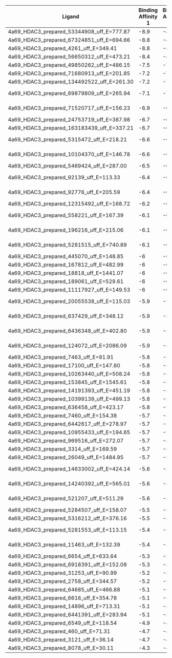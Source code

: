 | Ligand                                     | Binding Affinity 1 | Binding Affinity 2 | Binding Affinity 3 | mean | std      |
|--------------------------------------------|--------------------|--------------------|--------------------|------|----------|
| 4a69_HDAC3_prepared_53344908_uff_E=777.87  | -8.9               | -8.9               | -8.9               | -8.9 | 0        |
| 4a69_HDAC3_prepared_67324851_uff_E=694.66  | -8.8               | -8.8               | -8.8               | -8.8 | 0        |
| 4a69_HDAC3_prepared_4261_uff_E=349.41      | -8.8               | -8.8               | -8.8               | -8.8 | 0        |
| 4a69_HDAC3_prepared_56650312_uff_E=473.21  | -8.4               | -8.4               | -8.4               | -8.4 | 0        |
| 4a69_HDAC3_prepared_49850262_uff_E=486.15  | -7.5               | -7.5               | -7.5               | -7.5 | 0        |
| 4a69_HDAC3_prepared_71680913_uff_E=201.85  | -7.2               | -7.2               | -7.2               | -7.2 | 0        |
| 4a69_HDAC3_prepared_134492522_uff_E=261.30 | -7.2               | -7.2               | -7.2               | -7.2 | 0        |
| 4a69_HDAC3_prepared_69879809_uff_E=265.94  | -7.1               | -7.1               | -7.1               | -7.1 | 1.09E-15 |
| 4a69_HDAC3_prepared_71520717_uff_E=156.23  | -6.9               | -6.9               | -6.9               | -6.9 | 1.09E-15 |
| 4a69_HDAC3_prepared_24753719_uff_E=387.98  | -6.7               | -6.7               | -6.7               | -6.7 | 0        |
| 4a69_HDAC3_prepared_163183439_uff_E=337.21 | -6.7               | -6.7               | -6.7               | -6.7 | 0        |
| 4a69_HDAC3_prepared_5315472_uff_E=218.21   | -6.6               | -6.6               | -6.6               | -6.6 | 1.09E-15 |
| 4a69_HDAC3_prepared_10104370_uff_E=146.78  | -6.6               | -6.6               | -6.6               | -6.6 | 1.09E-15 |
| 4a69_HDAC3_prepared_5469424_uff_E=287.00   | -6.5               | -6.5               | -6.5               | -6.5 | 0        |
| 4a69_HDAC3_prepared_92139_uff_E=113.33     | -6.4               | -6.4               | -6.4               | -6.4 | 1.09E-15 |
| 4a69_HDAC3_prepared_92776_uff_E=205.59     | -6.4               | -6.4               | -6.4               | -6.4 | 1.09E-15 |
| 4a69_HDAC3_prepared_12315492_uff_E=168.72  | -6.2               | -6.2               | -6.2               | -6.2 | 0        |
| 4a69_HDAC3_prepared_558221_uff_E=167.39    | -6.1               | -6.1               | -6.1               | -6.1 | 1.09E-15 |
| 4a69_HDAC3_prepared_196216_uff_E=215.06    | -6.1               | -6.1               | -6.1               | -6.1 | 1.09E-15 |
| 4a69_HDAC3_prepared_5281515_uff_E=740.89   | -6.1               | -6.1               | -6.1               | -6.1 | 1.09E-15 |
| 4a69_HDAC3_prepared_445070_uff_E=148.85    | -6                 | -6                 | -6                 | -6   | 0        |
| 4a69_HDAC3_prepared_167812_uff_E=482.99    | -6                 | -6                 | -6                 | -6   | 0        |
| 4a69_HDAC3_prepared_18818_uff_E=1441.07    | -6                 | -6                 | -6                 | -6   | 0        |
| 4a69_HDAC3_prepared_189061_uff_E=529.61    | -6                 | -6                 | -6                 | -6   | 0        |
| 4a69_HDAC3_prepared_11117927_uff_E=149.53  | -6                 | -6                 | -6                 | -6   | 0        |
| 4a69_HDAC3_prepared_20055538_uff_E=115.03  | -5.9               | -5.9               | -5.9               | -5.9 | 1.09E-15 |
| 4a69_HDAC3_prepared_637429_uff_E=348.12    | -5.9               | -5.9               | -5.9               | -5.9 | 1.09E-15 |
| 4a69_HDAC3_prepared_6436348_uff_E=402.80   | -5.9               | -5.9               | -5.9               | -5.9 | 1.09E-15 |
| 4a69_HDAC3_prepared_124072_uff_E=2086.09   | -5.9               | -5.9               | -5.9               | -5.9 | 1.09E-15 |
| 4a69_HDAC3_prepared_7463_uff_E=91.91       | -5.8               | -5.8               | -5.8               | -5.8 | 0        |
| 4a69_HDAC3_prepared_17100_uff_E=147.80     | -5.8               | -5.8               | -5.8               | -5.8 | 0        |
| 4a69_HDAC3_prepared_10263440_uff_E=508.24  | -5.8               | -5.8               | -5.8               | -5.8 | 0        |
| 4a69_HDAC3_prepared_153845_uff_E=1545.61   | -5.8               | -5.8               | -5.8               | -5.8 | 0        |
| 4a69_HDAC3_prepared_14191393_uff_E=451.19  | -5.8               | -5.8               | -5.8               | -5.8 | 0        |
| 4a69_HDAC3_prepared_10399139_uff_E=499.13  | -5.8               | -5.8               | -5.8               | -5.8 | 0        |
| 4a69_HDAC3_prepared_636458_uff_E=423.17    | -5.8               | -5.8               | -5.8               | -5.8 | 0        |
| 4a69_HDAC3_prepared_7460_uff_E=154.38      | -5.7               | -5.7               | -5.7               | -5.7 | 0        |
| 4a69_HDAC3_prepared_6442617_uff_E=278.97   | -5.7               | -5.7               | -5.7               | -5.7 | 0        |
| 4a69_HDAC3_prepared_10955433_uff_E=194.65  | -5.7               | -5.7               | -5.7               | -5.7 | 0        |
| 4a69_HDAC3_prepared_969516_uff_E=272.07    | -5.7               | -5.7               | -5.7               | -5.7 | 0        |
| 4a69_HDAC3_prepared_3314_uff_E=169.59      | -5.7               | -5.7               | -5.7               | -5.7 | 0        |
| 4a69_HDAC3_prepared_26049_uff_E=1484.95    | -5.7               | -5.7               | -5.7               | -5.7 | 0        |
| 4a69_HDAC3_prepared_14633002_uff_E=424.14  | -5.6               | -5.6               | -5.6               | -5.6 | 1.09E-15 |
| 4a69_HDAC3_prepared_14240392_uff_E=565.01  | -5.6               | -5.6               | -5.6               | -5.6 | 1.09E-15 |
| 4a69_HDAC3_prepared_521207_uff_E=511.29    | -5.6               | -5.6               | -5.6               | -5.6 | 1.09E-15 |
| 4a69_HDAC3_prepared_5284507_uff_E=158.07   | -5.5               | -5.5               | -5.5               | -5.5 | 0        |
| 4a69_HDAC3_prepared_5316212_uff_E=376.16   | -5.5               | -5.5               | -5.5               | -5.5 | 0        |
| 4a69_HDAC3_prepared_5281553_uff_E=113.15   | -5.4               | -5.4               | -5.4               | -5.4 | 1.09E-15 |
| 4a69_HDAC3_prepared_11463_uff_E=132.39     | -5.4               | -5.4               | -5.4               | -5.4 | 1.09E-15 |
| 4a69_HDAC3_prepared_6654_uff_E=633.64      | -5.3               | -5.3               | -5.3               | -5.3 | 0        |
| 4a69_HDAC3_prepared_6918391_uff_E=152.08   | -5.3               | -5.3               | -5.3               | -5.3 | 0        |
| 4a69_HDAC3_prepared_31253_uff_E=90.99      | -5.2               | -5.2               | -5.2               | -5.2 | 0        |
| 4a69_HDAC3_prepared_2758_uff_E=344.57      | -5.2               | -5.2               | -5.2               | -5.2 | 0        |
| 4a69_HDAC3_prepared_64685_uff_E=466.88     | -5.1               | -5.1               | -5.1               | -5.1 | 0        |
| 4a69_HDAC3_prepared_6616_uff_E=354.78      | -5.1               | -5.1               | -5.1               | -5.1 | 0        |
| 4a69_HDAC3_prepared_14896_uff_E=713.31     | -5.1               | -5.1               | -5.1               | -5.1 | 0        |
| 4a69_HDAC3_prepared_6441391_uff_E=283.94   | -5.1               | -5.1               | -5.1               | -5.1 | 0        |
| 4a69_HDAC3_prepared_6549_uff_E=118.54      | -4.9               | -4.9               | -4.9               | -4.9 | 0        |
| 4a69_HDAC3_prepared_460_uff_E=71.31        | -4.7               | -4.7               | -4.7               | -4.7 | 0        |
| 4a69_HDAC3_prepared_3121_uff_E=36.14       | -4.7               | -4.7               | -4.7               | -4.7 | 0        |
| 4a69_HDAC3_prepared_8078_uff_E=30.11       | -4.3               | -4.3               | -4.3               | -4.3 | 0        |
